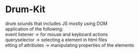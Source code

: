 # Drum-Kit
drum sounds that includes JS mostly using DOM\
application of the following:\
event listener -> for mouse and keyboard actions\
queryselector -> selecting a element in html files\
etting of attributes -> manipulating properties of the elements
